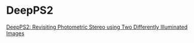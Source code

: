 # DeepPS2
[DeepPS2: Revisiting Photometric Stereo using Two Differently Illuminated Images](https://arxiv.org/abs/2207.02025)
